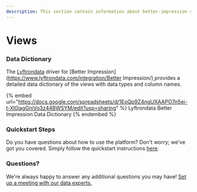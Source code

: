 ```yaml
---
description: This section contain information about better-impression connector views information
---
```


# Views

### Data Dictionary

The [Lyftrondata](https://www.lyftrondata.com/) driver for [Better Impression](https://www.lyftrondata.com/integration/Better Impression/)[ ](https://www.lyftrondata.com/integration/better-impression/)provides a detailed data dictionary of the views with data types and column names.

{% embed url="https://docs.google.com/spreadsheets/d/1EoQp9Z4ngUXAAPO7n5ei-t-Xl0iagGniVo3z44BWSYM/edit?usp=sharing" %}
Lyftrondata Better Impression Data Dictionary
{% endembed %}

### Quickstart Steps

Do you have questions about how to use the platform? Don't worry; we've got you covered. Simply follow the quickstart instructions [here](../../../../quickstart-steps.md).

### Questions? <a href="#questions" id="questions"></a>

We're always happy to answer any additional questions you may have! [Set up a meeting with our data experts.](https://www.lyftrondata.com/book-a-meeting/)


